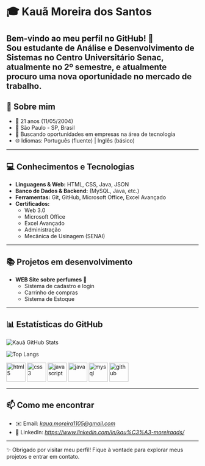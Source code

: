# 🎓 Kauã Moreira dos Santos

Bem-vindo ao meu perfil no GitHub! 🚀  
Sou estudante de **Análise e Desenvolvimento de Sistemas** no **Centro Universitário Senac**, atualmente no **2º semestre**, e atualmente procuro uma nova oportunidade no mercado de trabalho.
---

## 📌 Sobre mim
- 🎂 21 anos (11/05/2004)  
- 📍 São Paulo - SP, Brasil  
- 💼 Buscando oportunidades em empresas na área de tecnologia  
- 🌐 Idiomas: Português (fluente) | Inglês (básico)  

---

## 💻 Conhecimentos e Tecnologias
- **Linguagens & Web:** HTML, CSS, Java, JSON  
- **Banco de Dados & Backend:** (MySQL, Java, etc.)  
- **Ferramentas:** Git, GitHub, Microsoft Office, Excel Avançado  
- **Certificados:**  
  - Web 3.0  
  - Microsoft Office  
  - Excel Avançado  
  - Administração  
  - Mecânica de Usinagem (SENAI)  

---

## 📚 Projetos em desenvolvimento
- **WEB Site sobre perfumes** 💙  
  - Sistema de cadastro e login  
  - Carrinho de compras
  - Sistema de Estoque

---

## 📊 Estatísticas do GitHub
![Kauã GitHub Stats](https://github-readme-stats.vercel.app/api?username=kakamoreira11&show_icons=true&theme=radical)  

![Top Langs](https://github-readme-stats.vercel.app/api/top-langs/?username=kakamoreira11&layout=compact&theme=radical)

<p align="left">
  <img src="https://cdn.jsdelivr.net/gh/devicons/devicon/icons/html5/html5-original.svg" alt="html5" width="50" height="50"/>
  <img src="https://cdn.jsdelivr.net/gh/devicons/devicon/icons/css3/css3-original.svg" alt="css3" width="50" height="50"/>
  <img src="https://cdn.jsdelivr.net/gh/devicons/devicon/icons/javascript/javascript-original.svg" alt="javascript" width="50" height="50"/>
  <img src="https://cdn.jsdelivr.net/gh/devicons/devicon/icons/java/java-original.svg" alt="java" width="50" height="50"/>
  <img src="https://cdn.jsdelivr.net/gh/devicons/devicon/icons/mysql/mysql-original.svg" alt="mysql" width="50" height="50"/>
  <img src="https://cdn.jsdelivr.net/gh/devicons/devicon/icons/github/github-original.svg" alt="github" width="50" height="50"/>
</p>
          
          
---

## 📫 Como me encontrar
- ✉️ Email: *kaua.moreira1105@gmail.com*  
- 💼 LinkedIn: *https://www.linkedin.com/in/kau%C3%A3-moreiraads/*  

---

✨ Obrigado por visitar meu perfil! Fique à vontade para explorar meus projetos e entrar em contato.
